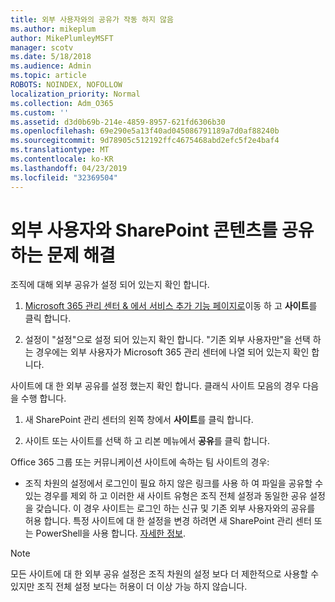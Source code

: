 ```yaml
---
title: 외부 사용자와의 공유가 작동 하지 않음
ms.author: mikeplum
author: MikePlumleyMSFT
manager: scotv
ms.date: 5/18/2018
ms.audience: Admin
ms.topic: article
ROBOTS: NOINDEX, NOFOLLOW
localization_priority: Normal
ms.collection: Adm_O365
ms.custom: ''
ms.assetid: d3d0b69b-214e-4859-8957-621fd6306b30
ms.openlocfilehash: 69e290e5a13f40ad045086791189a7d0af88240b
ms.sourcegitcommit: 9d78905c512192ffc4675468abd2efc5f2e4baf4
ms.translationtype: MT
ms.contentlocale: ko-KR
ms.lasthandoff: 04/23/2019
ms.locfileid: "32369504"
---
```

# <a name="fix-problems-sharing-sharepoint-content-with-external-users"></a>외부 사용자와 SharePoint 콘텐츠를 공유 하는 문제 해결

조직에 대해 외부 공유가 설정 되어 있는지 확인 합니다.
  
1. [Microsoft 365 관리 센터 &amp; 에서 서비스 추가 기능 페이지로](https://portal.office.com/adminportal/home#/Settings/ServicesAndAddIns)이동 하 고 **사이트**를 클릭 합니다.
    
2. 설정이 "설정"으로 설정 되어 있는지 확인 합니다. "기존 외부 사용자만"을 선택 하는 경우에는 외부 사용자가 Microsoft 365 관리 센터에 나열 되어 있는지 확인 합니다.
    
사이트에 대 한 외부 공유를 설정 했는지 확인 합니다. 클래식 사이트 모음의 경우 다음을 수행 합니다.
  
1. 새 SharePoint 관리 센터의 왼쪽 창에서 **사이트**를 클릭 합니다.
    
2. 사이트 또는 사이트를 선택 하 고 리본 메뉴에서 **공유**를 클릭 합니다.
    
Office 365 그룹 또는 커뮤니케이션 사이트에 속하는 팀 사이트의 경우:
  
- 조직 차원의 설정에서 로그인이 필요 하지 않은 링크를 사용 하 여 파일을 공유할 수 있는 경우를 제외 하 고 이러한 새 사이트 유형은 조직 전체 설정과 동일한 공유 설정을 갖습니다. 이 경우 사이트는 로그인 하는 신규 및 기존 외부 사용자와의 공유를 허용 합니다. 특정 사이트에 대 한 설정을 변경 하려면 새 SharePoint 관리 센터 또는 PowerShell을 사용 합니다. [자세한 정보](https://go.microsoft.com/fwlink/?linkid=871863).
    
> [!NOTE]
> 모든 사이트에 대 한 외부 공유 설정은 조직 차원의 설정 보다 더 제한적으로 사용할 수 있지만 조직 전체 설정 보다는 허용이 더 이상 가능 하지 않습니다. 
  

